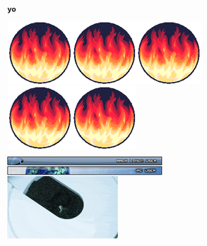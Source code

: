 ### yo

![flames](https://github.com/lovelaced/lovelaced/raw/master/flames.gif)![flames](https://github.com/lovelaced/lovelaced/raw/master/flames.gif)![flames](https://github.com/lovelaced/lovelaced/raw/master/flames.gif)![flames](https://github.com/lovelaced/lovelaced/raw/master/flames.gif)![flames](https://github.com/lovelaced/lovelaced/raw/master/flames.gif)

![arch_linux_user_bar](https://github.com/lovelaced/lovelaced/raw/master/archuserbar.png)
![irc_user_bar](https://github.com/lovelaced/lovelaced/raw/master/ircuserbar.png)
![chilis](https://github.com/lovelaced/lovelaced/raw/master/chilis.gif)

<!--
**lovelaced/lovelaced** is a ✨ _special_ ✨ repository because its `README.md` (this file) appears on your GitHub profile.

Here are some ideas to get you started:

- 🔭 I’m currently working on ...
- 🌱 I’m currently learning ...
- 👯 I’m looking to collaborate on ...
- 🤔 I’m looking for help with ...
- 💬 Ask me about ...
- 📫 How to reach me: ...
- 😄 Pronouns: ...
- ⚡ Fun fact: ...
-->
